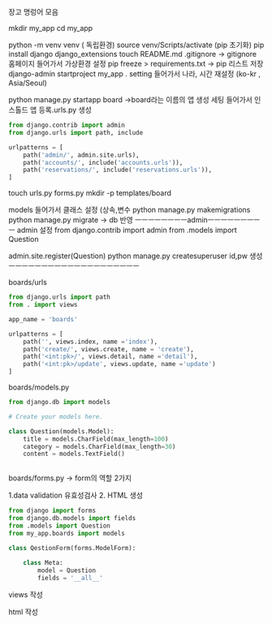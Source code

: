 장고 명렁어 모음

mkdir my_app
cd my_app

python -m venv venv ( 독립환경)
source venv/Scripts/activate   (pip 초기화)
pip install django django_extensions
touch README.md .gitignore    -> gitignore 홈페이지 들어가서 가상환경 설정
pip freeze > requirements.txt  -> pip 리스트 저장
django-admin startproject my_app .
setting 들어가서 나라, 시간 재설정  (ko-kr , Asia/Seoul)



python manage.py startapp board      ->board라는 이름의 앱 생성
세팅 들어가서 인스톨드 앱 등록.urls.py 생성

```python
from django.contrib import admin
from django.urls import path, include

urlpatterns = [
    path('admin/', admin.site.urls),
    path('accounts/', include('accounts.urls')),
    path('reservations/', include('reservations.urls')),
]

```



touch urls.py forms.py
mkdir -p templates/board


models 들어가서 클래스 설정 (상속,변수 
python manage.py makemigrations
python manage.py migrate -> db 반영
ㅡㅡㅡㅡㅡㅡㅡㅡadminㅡㅡㅡㅡㅡㅡㅡㅡㅡ
admin 설정
from django.contrib import admin
from .models import Question

admin.site.register(Question)
python manage.py createsuperuser
id,pw 생성
ㅡㅡㅡㅡㅡㅡㅡㅡㅡㅡㅡㅡㅡㅡㅡㅡㅡㅡㅡㅡ



boards/urls

```python
from django.urls import path
from . import views

app_name = 'boards'

urlpatterns = [
    path('', views.index, name ='index'),
    path('create/', views.create, name = 'create'),
    path('<int:pk>/', views.detail, name ='detail'),
    path('<int:pk>/update', views.update, name ='update')
]
```

boards/models.py

```python
from django.db import models

# Create your models here.

class Question(models.Model):
    title = models.CharField(max_length=100)
    category = models.CharField(max_length=30)
    content = models.TextField()
    
```

boards/forms.py  -> form의 역할 2가지

1.data validation 유효성검사 2. HTML 생성

```python
from django import forms
from django.db.models import fields
from .models import Question
from my_app.boards import models

class QestionForm(forms.ModelForm):
    
    class Meta:
        model = Question
        fields = '__all__'
```



views 작성

html 작성